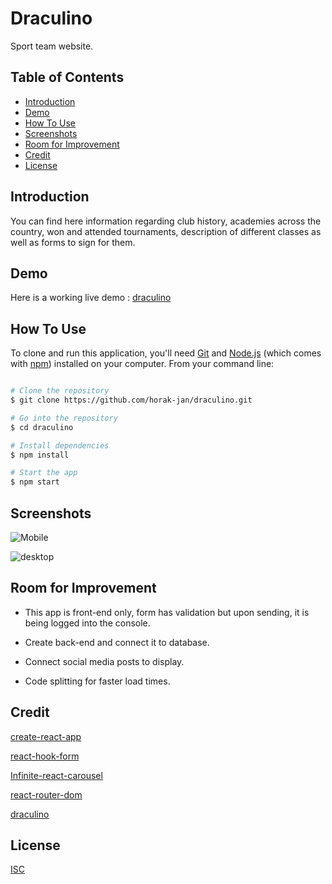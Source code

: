 
# Draculino

Sport team website.

## Table of Contents
* [Introduction](#introduction)
* [Demo](#demo)
* [How To Use](#how-to-use)
* [Screenshots](#screenshots)
* [Room for Improvement](#room-for-improvement)
* [Credit](#credit)
* [License](#License)



## Introduction

You can find here information regarding club history, academies across the country, won and attended tournaments, description of different classes as well as forms to sign for them.

## Demo

Here is a working live demo : [draculino](https://draculino.herokuapp.com/)

## How To Use

To clone and run this application, you'll need [Git](https://git-scm.com/) and [Node.js](https://nodejs.org/en/download/) (which comes with [npm](http://npmjs.com/)) installed on your computer. From your command line:

```bash

# Clone the repository
$ git clone https://github.com/horak-jan/draculino.git

# Go into the repository
$ cd draculino

# Install dependencies
$ npm install

# Start the app
$ npm start

```
## Screenshots

![Mobile](https://res.cloudinary.com/dsdaneoq8/image/upload/v1623015293/draculino/Screenshot_2021-06-05_00.25.17_y5w1ym.png)

![desktop](https://res.cloudinary.com/dsdaneoq8/image/upload/v1623015294/draculino/Screenshot_2021-06-05_00.26.27_rikgwg.png)



## Room for Improvement

* This app is front-end only, form has validation but upon sending, it is being logged into the console.

* Create back-end and connect it to database.

* Connect social media posts to display.

* Code splitting for faster load times.


## Credit

[create-react-app](https://reactjs.org/docs/create-a-new-react-app.html)

[react-hook-form](https://react-hook-form.com/)

[Infinite-react-carousel](https://www.npmjs.com/package/infinite-react-carousel)

[react-router-dom](https://reactrouter.com/web/guides/quick-start)
 
[draculino](draculino.cz)

## License
[ISC](https://choosealicense.com/licenses/isc/)


